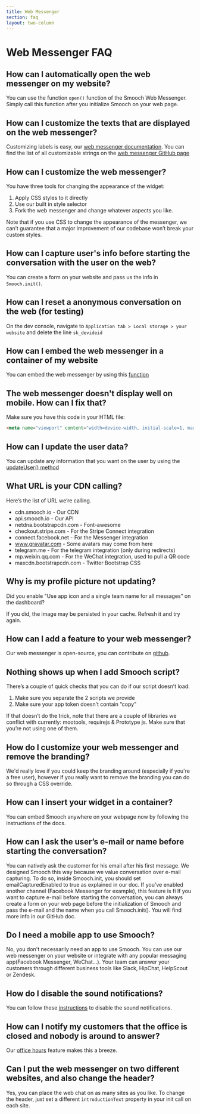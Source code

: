 ```yaml
---
title: Web Messenger
section: faq
layout: two-column
---
```


# Web Messenger FAQ

## How can I automatically open the web messenger on my website?

You can use the function `open()` function of the Smooch Web Messenger. Simply call this function after you initialize Smooch on your web page.

## How can I customize the texts that are displayed on the web messenger?

Customizing labels is easy, our [web messenger documentation](/docs/web-messenger/#strings-customization). You can find the list of all customizable strings on the [web messenger GitHub page](https://github.com/smooch/smooch-js#options)

## How can I customize the web messenger?

You have three tools for changing the appearance of the widget:

1. Apply CSS styles to it directly
2. Use our built in style selector
3. Fork the web messenger and change whatever aspects you like.

Note that if you use CSS to change the appearance of the messenger, we can’t guarantee that a major improvement of our codebase won’t break your custom styles.

## How can I capture user's info before starting the conversation with the user on the web?

You can create a form on your website and pass us the info in `Smooch.init()`.

## How can I reset a anonymous conversation on the web (for testing)

On the dev console, navigate to `Application tab > Local storage > your website` and delete the line `sk_devideid`

## How can I embed the web messenger in a container of my website

You can embed the web messenger by using this [function](/docs/web-messenger/#embedded-mode)

## The web messenger doesn't display well on mobile. How can I fix that?

Make sure you have this code in your HTML file:

```html
<meta name="viewport" content="width=device-width, initial-scale=1, maximum-scale=1">
```

## How can I update the user data?

You can update any information that you want on the user by using the [updateUser() method](https://github.com/smooch/smooch-js#updateuseruser)

## What URL is your CDN calling?

Here’s the list of URL we’re calling.

* cdn.smooch.io - Our CDN
* api.smooch.io - Our API
* netdna.bootstrapcdn.com - Font-awesome
* checkout.stripe.com - For the Stripe Connect integration
* connect.facebook.net - For the Messenger integration
* www.gravatar.com - Some avatars may come from here
* telegram.me - For the telegram integration (only during redirects)
* mp.weixin.qq.com - For the WeChat integration, used to pull a QR code
* maxcdn.bootstrapcdn.com - Twitter Bootstrap CSS

## Why is my profile picture not updating?

Did you enable "Use app icon and a single team name for all messages” on the dashboard?  

If you did, the image may be persisted in your cache. Refresh it and try again.

## How can I add a feature to your web messenger?

Our web messenger is open-source, you can contribute on [github](https://github.com/smooch/smooch-js).

## Nothing shows up when I add Smooch script?

There’s a couple of quick checks that you can do if our script doesn’t load:

1. Make sure you separate the 2 scripts we provide
2. Make sure your app token doesn’t contain “copy”

If that doesn’t do the trick, note that there are a couple of libraries we conflict with currently: mootools, requirejs & Prototype js. Make sure that you’re not using one of them.

## How do I customize your web messenger and remove the branding?

We'd really love if you could keep the branding around (especially if you're a free user), however if you really want to remove the branding you can do so through a CSS override.

## How can I insert your widget in a container?

You can embed Smooch anywhere on your webpage now by following the instructions of the docs.

## How can I ask the user’s e-mail or name before starting the conversation?

You can natively ask the customer for his email after his first message. We designed Smooch this way because we value conversation over e-mail capturing. To do so, inside Smooch.init, you should set emailCapturedEnabled to true as explained in our doc. If you’ve enabled another channel (Facebook Messenger for example), this feature is fi  If you want to capture e-mail before starting the conversation, you can always create a form on your web page before the initialization of Smooch and pass the e-mail and the name when you call Smooch.init(). You will find more info in our GitHub doc.

## Do I need a mobile app to use Smooch?

No, you don't necessarily need an app to use Smooch. You can use our web messenger on your website or integrate with any popular messaging app(Facebook Messenger, WeChat…).  Your team can answer your customers through different business tools like Slack, HipChat, HelpScout or Zendesk.

## How do I disable the sound notifications?

You can follow these [instructions](/docs/web-messenger/#sound-notification) to disable the sound notifications.

## How can I notify my customers that the office is closed and nobody is around to answer?

Our [office hours](/docs/office-hours/) feature makes this a breeze.

## Can I put the web messenger on two different websites, and also change the header?

Yes, you can place the web chat on as many sites as you like. To change the header, just set a different `introductionText` property in your init call on each site.
